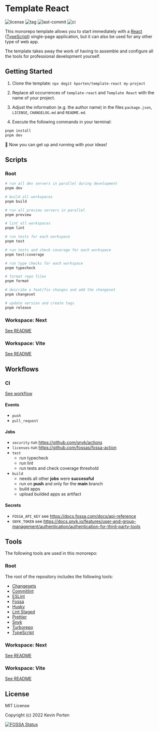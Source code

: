 # Template React

![license](https://img.shields.io/github/license/kporten/template-react)
![tag](https://img.shields.io/github/v/tag/kporten/template-react)
![last-commit](https://img.shields.io/github/last-commit/kporten/template-react)
![ci](https://github.com/kporten/template-react/workflows/ci/badge.svg?branch=main&event=push)

This monorepo template allows you to start immediately with a [React](https://reactjs.org) ([TypeScript](https://www.typescriptlang.org)) single-page application, but it can also be used for any other type of web app.

The template takes away the work of having to assemble and configure all the tools for professional development yourself.

## Getting Started

1. Clone the template: `npx degit kporten/template-react my-project`

2. Replace all occurrences of `template-react` and `Template React` with the name of your project.

3. Adjust the information (e.g. the author name) in the files `package.json`, `LICENSE`, `CHANGELOG.md` and `README.md`.

4. Execute the following commands in your terminal:

```sh
pnpm install
pnpm dev
```

:rocket: Now you can get up and running with your ideas!

## Scripts

### Root

```sh
# run all dev servers in parallel during development
pnpm dev

# build all workspaces
pnpm build

# run all preview servers in parallel
pnpm preview

# lint all workspaces
pnpm lint

# run tests for each workspace
pnpm test

# run tests and check coverage for each workspace
pnpm test:coverage

# run type checks for each workspace
pnpm typecheck

# format repo files
pnpm format

# describe a feat/fix changes and add the changeset
pnpm changeset

# update version and create tags
pnpm release
```

### Workspace: Next

[See README](./apps/next/README.md#scripts)

### Workspace: Vite

[See README](./apps/vite/README.md#scripts)

## Workflows

### CI

[See workflow](./.github/workflows/ci.yml)

#### Events

- `push`
- `pull_request`

#### Jobs

- `security` run https://github.com/snyk/actions
- `licenses` run https://github.com/fossas/fossa-action
- `test`
  - run typecheck
  - run lint
  - run tests and check coverage threshold
- `build`
  - needs all other **jobs** were **successful**
  - run on **push** and only for the **main** branch
  - build apps
  - upload builded apps as artifact

#### Secrets

- `FOSSA_API_KEY` see https://docs.fossa.com/docs/api-reference
- `SNYK_TOKEN` see https://docs.snyk.io/features/user-and-group-management/authentication/authentication-for-third-party-tools

## Tools

The following tools are used in this monorepo:

### Root

The root of the repository includes the following tools:

- [Changesets](https://github.com/changesets/changesets)
- [Commitlint](https://commitlint.js.org)
- [ESLint](https://eslint.org)
- [Fossa](https://fossa.com)
- [Husky](https://typicode.github.io/husky)
- [Lint Staged](https://github.com/okonet/lint-staged)
- [Prettier](https://prettier.io)
- [Snyk](https://snyk.io)
- [Turborepo](https://turborepo.org)
- [TypeScript](https://www.typescriptlang.org)

### Workspace: Next

[See README](./apps/next/README.md#tools)

### Workspace: Vite

[See README](./apps/vite/README.md#tools)

## License

MIT License

Copyright (c) 2022 Kevin Porten

[![FOSSA Status](https://app.fossa.com/api/projects/custom%2B27173%2Fgithub.com%2Fkporten%2Ftemplate-react.svg?type=large)](https://app.fossa.com/projects/custom%2B27173%2Fgithub.com%2Fkporten%2Ftemplate-react?ref=badge_large)
